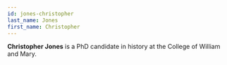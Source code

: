 ```yaml
---
id: jones-christopher
last_name: Jones
first_name: Christopher
---
```

**Christopher Jones** is a PhD candidate in history at the College of William and Mary.
